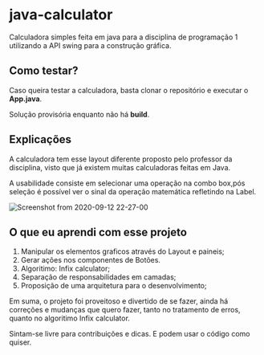 # java-calculator

Calculadora simples feita em java para a disciplina de programação 1
utilizando a API swing para a construção gráfica.

## Como testar?

Caso queira testar a calculadora, basta clonar o repositório e executar o **App.java**.

Solução provisória enquanto não há **build**.

## Explicações

A calculadora tem esse layout diferente proposto pelo professor da disciplina,
visto que já existem muitas calculadoras feitas em Java.

A usabilidade consiste em selecionar uma operação na combo box,pós seleção é possível
ver o sinal da operação matemática refletindo na Label.

![Screenshot from 2020-09-12 22-27-00](https://user-images.githubusercontent.com/51142291/93008084-33471100-f547-11ea-9bf4-8c917a34578b.png)


## O que eu aprendi com esse projeto

1. Manipular os elementos graficos através do Layout e paineis;
2. Gerar ações nos componentes de Botões.
3. Algoritimo: Infix calculator;
4. Separação de responsabilidades em camadas;
5. Proposição de uma arquitetura para o desenvolvimento;

Em suma, o projeto foi proveitoso e divertido de se fazer, ainda há correções e mudanças
que quero fazer, tanto no tratamento de erros, quanto no algoritimo Infix calculator.

Sintam-se livre para contribuições e dicas. E podem usar o código como quiser.
